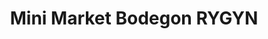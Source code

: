 ---
title: "Mini Market Bodegon RYGYN"
url: /puerto-ordaz/mini-market-bodegon-rygyn/
shop: supermercado
---